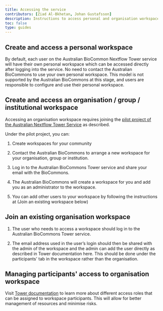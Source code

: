 ```yaml
---
title: Accessing the service
contributors: [Ziad Al-Bkhetan, Johan Gustafsson]
description: Instructions to access personal and organisation workspace.
toc: false
type: guides
---
```



## Create and access a personal workspace

By default, each user on the Australian BioCommon Nextflow Tower service will have their own personal workspace which can be accessed directly after logging into the service. No need to contact the Australian BioCommons to use your own personal workspace. This model is not supported by the Australian BioCommons at this stage, and users are responsible to configure and use their personal workspace.


## Create and access an organisation / group / institutional workspace

Accessing an organisation workspace requires joining the [pilot project of the Australian Nextflow Tower Service](/main/join_us.md) as described.

Under the pilot project, you can:

1. Create workspaces for your community

2. Contact the Australian BioCommons to arrange a new workspace for your organisation, group or institution.

3. Log in to the Australian BioCommons Tower service and share your email with the BioCommons.

4. The Australian BioCommons will create a workspace for you and add you as an administrator to the workspace.

5. You can add other users to your workspace by following the instructions at (Join an existing workspace below)

## Join an existing organisation workspace

1. The user who needs to access a workspace should log in to the Australian BioCommons Tower service. 

2. The email address used in the user’s login should then be shared with the admin of the workspace and the admin can add the user directly as described in Tower documentation here. This should be done under the participants' tab in the workspace rather than the organisation.

## Managing participants' access to organisation workspace

Visit [Tower documentation](https://help.tower.nf/latest/orgs-and-teams/workspace-management/#participant-roles) to learn more about different access roles that can be assigned to workspace participants. This will allow for better management of resources and minimise risks. 



